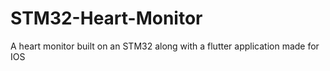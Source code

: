 # STM32-Heart-Monitor
A heart monitor built on an STM32 along with a flutter application made for IOS
